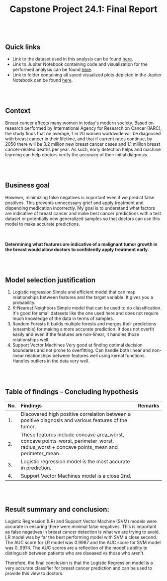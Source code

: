 # <p align=center> Capstone Project 24.1: Final Report

<br/><br/>

## Quick links
* Link to the dataset used in this analysis can be found <a href="https://github.com/Cxpher/bcc/blob/main/data/data.csv">here</a>.
* Link to Jupiter Notebook containing code and visualization for the performed analysis can be found <a href="https://github.com/Cxpher/bcc/blob/main/main_notebook.ipynb">here</a>.
* Link to folder containing all saved visualized plots depicted in the Jupiter Notebook can be found <a href="https://github.com/Cxpher/bcc/tree/main/data/images">here</a>.

<br/><br/>

## Context
Breast cancer affects many women in today's modern society. Based on research performed by International Agency for Research on Cancer (IARC), the study finds that on average, 1 in 20 women worldwide will be diagnosed with breast cancer in their lifetime, and that if current rates continue, by 2050 there will be 3.2 million new breast cancer cases and 1.1 million breast cancer-related deaths per year. As such, early detection helps and machine learning can help doctors verify the accuracy of their initial diagnosis. 

<br/><br/>

## Business goal
However, minimizing false negatives is important even if we predict false positives. This prevents unnecessary grief and apply treatment and dispending medication incorrectly. My goal is to understand what factors are indicative of breast cancer and make best cancer predictions with a test dataset or potentially new generalized samples so that doctors can use this model to make accurate predictions.

<br/><br/>
**Determining what features are indicative of a malignant tumor growth in the breast would allow doctors to confidently apply treatment early.**

<br/><br/>

## Model selection justification
1. Logistic regression
   Simple and efficient model that can map relationships between features and the target variable. It gives you a probability.
2. K-Nearest Neighbors
   Simple model that can be used to do classification. It's good for small datasets like the one used here and does not require much knowledge of the data in terms of samples.
3. Random Forests
   It builds multiple forests and merges their predictions (ensemble) for making a more accurate prediction. It does not overfit easily and even if the features are non-linear, it handles those relationships well.
4. Support Vector Machines
   Very good at finding optimal decision boundaries and not prone to overfitting. Can handle both linear and non-linear relationships between features well using kernal functions. Handles outliers in the data very well.

<br/><br/>

## Table of findings - Concluding hypothesis

|No. | Findings | Remarks |
|:--- |:---	  |:---      |
|1.  | Discovered high positive correlation between a positive diagnosis and various features of the tumor. |      |		
|2.  | These features include concave area_worst, concave points_worst, perimeter_worst, radius_worst + concave points_mean and perimeter_mean. |      |
|3.  | Logistic regression model is the most accurate in prediction. |      |
|4.  | Support Vector Machines model is a close 2nd. |      |

<br/><br/>

## Result summary and conclusion:

Logistic Regression (LR) and Support Vector Machine (SVM) models were accurate in ensuring there were minimal false negatives. This is important as false negatives in breast cancer detection is what we are trying to avoid. LR model was by far the best performing model with SVM a close second. The AUC score for LR model was 0.9987 and the AUC score for SVM model was 0..9974. The AUC scores are a reflection of the model's ability to distinguish between patients who are diseased vs those who aren't.

Therefore, the final conclusion is that the Logistic Regression model is a very accurate classifier for breast cancer prediction and can be used to provide this view to doctors.
